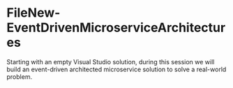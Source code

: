 # FileNew-EventDrivenMicroserviceArchitectures
Starting with an empty Visual Studio solution, during this session we will build an event-driven architected microservice solution to solve a real-world problem.
